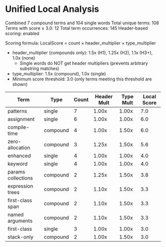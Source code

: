 # Unified Local Analysis

Combined 7 compound terms and 104 single words
Total unique terms: 108
Terms with score ≥ 3.0: 12
Total term occurrences: 145
Header-based scoring: enabled

Scoring formula: LocalScore = count × header_multiplier × type_multiplier
- header_multiplier (compounds only): 1.5x (H1), 1.25x (H2), 1.1x (H3+), 1.0x (none)
  - Single words do NOT get header multipliers (prevents arbitrary substring matches)
- type_multiplier: 1.5x (compound), 1.0x (single)
- Minimum score threshold: 3.0 (only terms meeting this threshold are shown)

| Term | Type | Count | Header Mult | Type Mult | Local Score |
|------|------|-------|-------------|-----------|-------------|
| patterns | single | 7 | 1.00x | 1.00x | 7.0 |
| assignment | single | 6 | 1.00x | 1.00x | 6.0 |
| compile-time | compound | 4 | 1.00x | 1.50x | 6.0 |
| zero-allocation | compound | 3 | 1.25x | 1.50x | 5.6 |
| enhanced | single | 4 | 1.00x | 1.00x | 4.0 |
| keyword | single | 4 | 1.00x | 1.00x | 4.0 |
| params collections | compound | 2 | 1.25x | 1.50x | 3.8 |
| expression trees | compound | 2 | 1.10x | 1.50x | 3.3 |
| first-class span | compound | 2 | 1.10x | 1.50x | 3.3 |
| named arguments | compound | 2 | 1.10x | 1.50x | 3.3 |
| first-class | single | 3 | 1.00x | 1.00x | 3.0 |
| stack-only | compound | 2 | 1.00x | 1.50x | 3.0 |

